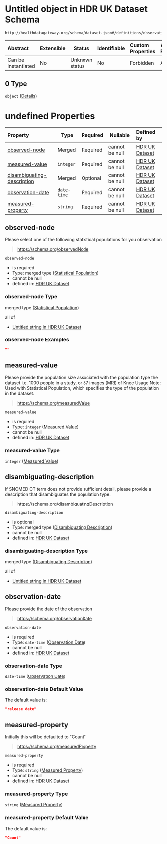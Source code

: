 # Untitled object in HDR UK Dataset Schema

```txt
http://healthdatagateway.org/schema/dataset.json#/definitions/observations/properties/observation/items/allOf/0
```




| Abstract            | Extensible | Status         | Identifiable | Custom Properties | Additional Properties | Access Restrictions | Defined In                                                                 |
| :------------------ | ---------- | -------------- | ------------ | :---------------- | --------------------- | ------------------- | -------------------------------------------------------------------------- |
| Can be instantiated | No         | Unknown status | No           | Forbidden         | Allowed               | none                | [dataset.schema.json\*](../out/dataset.schema.json "open original schema") |

## 0 Type

`object` ([Details](dataset-definitions-observation.md))

# undefined Properties

| Property                                                  | Type        | Required | Nullable       | Defined by                                                                                                                                                                                                        |
| :-------------------------------------------------------- | ----------- | -------- | -------------- | :---------------------------------------------------------------------------------------------------------------------------------------------------------------------------------------------------------------- |
| [observed-node](#observed-node)                           | Merged      | Required | cannot be null | [HDR UK Dataset](dataset-definitions-observation-properties-statistical-population.md "http&#x3A;//healthdatagateway.org/schema/dataset.json#/definitions/observation/properties/observed-node")                  |
| [measured-value](#measured-value)                         | `integer`   | Required | cannot be null | [HDR UK Dataset](dataset-definitions-observation-properties-measured-value.md "http&#x3A;//healthdatagateway.org/schema/dataset.json#/definitions/observation/properties/measured-value")                         |
| [disambiguating-description](#disambiguating-description) | Merged      | Optional | cannot be null | [HDR UK Dataset](dataset-definitions-observation-properties-disambiguating-description.md "http&#x3A;//healthdatagateway.org/schema/dataset.json#/definitions/observation/properties/disambiguating-description") |
| [observation-date](#observation-date)                     | `date-time` | Required | cannot be null | [HDR UK Dataset](dataset-definitions-observation-properties-observation-date.md "http&#x3A;//healthdatagateway.org/schema/dataset.json#/definitions/observation/properties/observation-date")                     |
| [measured-property](#measured-property)                   | `string`    | Required | cannot be null | [HDR UK Dataset](dataset-definitions-observation-properties-measured-property.md "http&#x3A;//healthdatagateway.org/schema/dataset.json#/definitions/observation/properties/measured-property")                   |

## observed-node

Please select one of the following statistical populations for you observation


> <https://schema.org/observedNode>
>

`observed-node`

-   is required
-   Type: merged type ([Statistical Population](dataset-definitions-observation-properties-statistical-population.md))
-   cannot be null
-   defined in: [HDR UK Dataset](dataset-definitions-observation-properties-statistical-population.md "http&#x3A;//healthdatagateway.org/schema/dataset.json#/definitions/observation/properties/observed-node")

### observed-node Type

merged type ([Statistical Population](dataset-definitions-observation-properties-statistical-population.md))

all of

-   [Untitled string in HDR UK Dataset](dataset-definitions-statisticalpopulationcontrained.md "check type definition")

### observed-node Examples

```json
""
```

## measured-value

Please provide the population size associated with the population type the dataset i.e. 1000 people in a study, or 87 images (MRI) of Knee Usage Note: Used with Statistical Population, which specifies the type of the population in the dataset.


> <https://schema.org/measuredValue>
>

`measured-value`

-   is required
-   Type: `integer` ([Measured Value](dataset-definitions-observation-properties-measured-value.md))
-   cannot be null
-   defined in: [HDR UK Dataset](dataset-definitions-observation-properties-measured-value.md "http&#x3A;//healthdatagateway.org/schema/dataset.json#/definitions/observation/properties/measured-value")

### measured-value Type

`integer` ([Measured Value](dataset-definitions-observation-properties-measured-value.md))

## disambiguating-description

If SNOMED CT term does not provide sufficient detail, please provide a description that disambiguates the population type.


> <https://schema.org/disambiguatingDescription> 
>

`disambiguating-description`

-   is optional
-   Type: merged type ([Disambiguating Description](dataset-definitions-observation-properties-disambiguating-description.md))
-   cannot be null
-   defined in: [HDR UK Dataset](dataset-definitions-observation-properties-disambiguating-description.md "http&#x3A;//healthdatagateway.org/schema/dataset.json#/definitions/observation/properties/disambiguating-description")

### disambiguating-description Type

merged type ([Disambiguating Description](dataset-definitions-observation-properties-disambiguating-description.md))

all of

-   [Untitled string in HDR UK Dataset](dataset-definitions-abstract.md "check type definition")

## observation-date

Please provide the date of the observation


> <https://schema.org/observationDate>
>

`observation-date`

-   is required
-   Type: `date-time` ([Observation Date](dataset-definitions-observation-properties-observation-date.md))
-   cannot be null
-   defined in: [HDR UK Dataset](dataset-definitions-observation-properties-observation-date.md "http&#x3A;//healthdatagateway.org/schema/dataset.json#/definitions/observation/properties/observation-date")

### observation-date Type

`date-time` ([Observation Date](dataset-definitions-observation-properties-observation-date.md))

### observation-date Default Value

The default value is:

```json
"release date"
```

## measured-property

Initially this will be defaulted to "Count"


> <https://schema.org/measuredProperty>
>

`measured-property`

-   is required
-   Type: `string` ([Measured Property](dataset-definitions-observation-properties-measured-property.md))
-   cannot be null
-   defined in: [HDR UK Dataset](dataset-definitions-observation-properties-measured-property.md "http&#x3A;//healthdatagateway.org/schema/dataset.json#/definitions/observation/properties/measured-property")

### measured-property Type

`string` ([Measured Property](dataset-definitions-observation-properties-measured-property.md))

### measured-property Default Value

The default value is:

```json
"Count"
```
